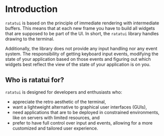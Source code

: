 # Introduction

`ratatui` is based on the principle of immediate rendering with intermediate buffers.
This means that at each new frame you have to build all widgets that are supposed to be part of the UI.
In short, the `ratatui` library handles drawing to the terminal.

Additionally, the library does not provide any input handling nor any event system.
The responsibility of getting keyboard input events, modifying the state of your application based on those events and figuring out which widgets best reflect the view of the state of your application is on you.

## Who is ratatui for?

`ratatui` is designed for developers and enthusiasts who:

- appreciate the retro aesthetic of the terminal,
- want a lightweight alternative to graphical user interfaces (GUIs),
- need applications that are to be deployed in constrained environments, like on servers with limited resources, and
- prefer to have full control over input and events, allowing for a more customized and tailored user experience.
